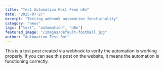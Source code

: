 ```yaml
---
title: "Test Automation Post From n8n"
date: "2025-07-27"
excerpt: "Testing webhook automation functionality"
category: "news"
tags: ["test", "automation", "n8n"]
featured_image: "/images/default-football.jpg"
author: "Automation Test Bot"
---
```


This is a test post created via webhook to verify the automation is working properly. If you can see this post on the website, it means the automation is functioning correctly.